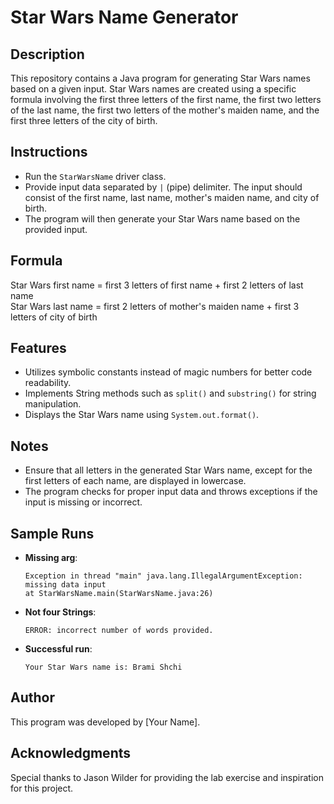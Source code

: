 # Star Wars Name Generator

## Description
This repository contains a Java program for generating Star Wars names based on a given input. Star Wars names are created using a specific formula involving the first three letters of the first name, the first two letters of the last name, the first two letters of the mother's maiden name, and the first three letters of the city of birth.

## Instructions
- Run the `StarWarsName` driver class.
- Provide input data separated by `|` (pipe) delimiter. The input should consist of the first name, last name, mother's maiden name, and city of birth.
- The program will then generate your Star Wars name based on the provided input.

## Formula
Star Wars first name = first 3 letters of first name + first 2 letters of last name  
Star Wars last name = first 2 letters of mother's maiden name + first 3 letters of city of birth  

## Features
- Utilizes symbolic constants instead of magic numbers for better code readability.
- Implements String methods such as `split()` and `substring()` for string manipulation.
- Displays the Star Wars name using `System.out.format()`.

## Notes
- Ensure that all letters in the generated Star Wars name, except for the first letters of each name, are displayed in lowercase.
- The program checks for proper input data and throws exceptions if the input is missing or incorrect.

## Sample Runs
- **Missing arg**:
  ```
  Exception in thread "main" java.lang.IllegalArgumentException: missing data input
  at StarWarsName.main(StarWarsName.java:26)
  ```

- **Not four Strings**:
  ```
  ERROR: incorrect number of words provided.
  ```

- **Successful run**:
  ```
  Your Star Wars name is: Brami Shchi
  ```

## Author
This program was developed by [Your Name].

## Acknowledgments
Special thanks to Jason Wilder for providing the lab exercise and inspiration for this project.

